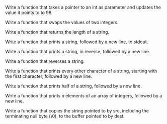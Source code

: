 Write a function that takes a pointer to an int as parameter and updates the value it points to to 98.



Write a function that swaps the values of two integers.



Write a function that returns the length of a string.



Write a function that prints a string, followed by a new line, to stdout.



Write a function that prints a string, in reverse, followed by a new line.



Write a function that reverses a string.



Write a function that prints every other character of a string, starting with the first character, followed by a new line.



Write a function that prints half of a string, followed by a new line.



Write a function that prints n elements of an array of integers, followed by a new line.



Write a function that copies the string pointed to by src, including the terminating null byte (\0), to the buffer pointed to by dest.
